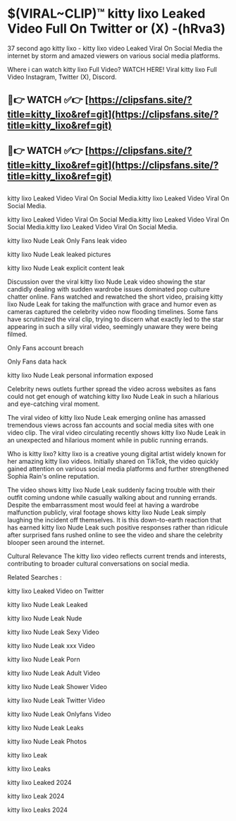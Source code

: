 # $(VIRAL~CLIP)™ kitty lixo Leaked Video Full On Twitter or (X) -(hRva3)
37 second ago kitty lixo - kitty lixo video Leaked Viral On Social Media the internet by storm and amazed viewers on various social media platforms.

Where i can watch kitty lixo Full Video? WATCH HERE! Viral kitty lixo Full Video Instagram, Twitter (X), Discord.

## 🔴👉 WATCH ✅👉 [https://clipsfans.site/?title=kitty_lixo&ref=git](https://clipsfans.site/?title=kitty_lixo&ref=git)
## 🔴👉 WATCH ✅👉 [https://clipsfans.site/?title=kitty_lixo&ref=git](https://clipsfans.site/?title=kitty_lixo&ref=git)
##
kitty lixo Leaked Video Viral On Social Media.kitty lixo Leaked Video Viral On Social Media.

kitty lixo Leaked Video Viral On Social Media.kitty lixo Leaked Video Viral On Social Media.kitty lixo Leaked Video Viral On Social Media.

kitty lixo Nude Leak Only Fans leak video

kitty lixo Nude Leak leaked pictures

kitty lixo Nude Leak explicit content leak

Discussion over the viral kitty lixo Nude Leak video showing the star candidly dealing with sudden wardrobe issues dominated pop culture chatter online. Fans watched and rewatched the short video, praising kitty lixo Nude Leak for taking the malfunction with grace and humor even as cameras captured the celebrity video now flooding timelines. Some fans have scrutinized the viral clip, trying to discern what exactly led to the star appearing in such a silly viral video, seemingly unaware they were being filmed.


Only Fans account breach

Only Fans data hack

kitty lixo Nude Leak personal information exposed

Celebrity news outlets further spread the video across websites as fans could not get enough of watching kitty lixo Nude Leak in such a hilarious and eye-catching viral moment.


The viral video of kitty lixo Nude Leak emerging online has amassed tremendous views across fan accounts and social media sites with one video clip. The viral video circulating recently shows kitty lixo Nude Leak in an unexpected and hilarious moment while in public running errands.


Who is kitty lixo? kitty lixo is a creative young digital artist widely known for her amazing kitty lixo videos. Initially shared on TikTok, the video quickly gained attention on various social media platforms and further strengthened Sophia Rain's online reputation.

The video shows kitty lixo Nude Leak suddenly facing trouble with their outfit coming undone while casually walking about and running errands. Despite the embarrassment most would feel at having a wardrobe malfunction publicly, viral footage shows kitty lixo Nude Leak simply laughing the incident off themselves. It is this down-to-earth reaction that has earned kitty lixo Nude Leak such positive responses rather than ridicule after surprised fans rushed online to see the video and share the celebrity blooper seen around the internet.

Cultural Relevance The kitty lixo video reflects current trends and interests, contributing to broader cultural conversations on social media.

Related Searches :

kitty lixo Leaked Video on Twitter

kitty lixo Nude Leak Leaked

kitty lixo Nude Leak Nude

kitty lixo Nude Leak Sexy Video

kitty lixo Nude Leak xxx Video

kitty lixo Nude Leak Porn

kitty lixo Nude Leak Adult Video

kitty lixo Nude Leak Shower Video

kitty lixo Nude Leak Twitter Video

kitty lixo Nude Leak Onlyfans Video

kitty lixo Nude Leak Leaks

kitty lixo Nude Leak Photos

kitty lixo Leak

kitty lixo Leaks

kitty lixo Leaked 2024

kitty lixo Leak 2024

kitty lixo Leaks 2024
